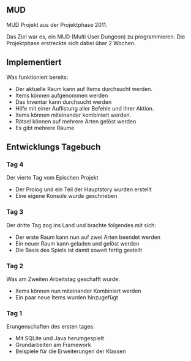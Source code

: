 ## MUD ##

MUD Projekt aus der Projektphase 2011.

Das Ziel war es, ein MUD (Multi User Dungeon) zu programmieren.
Die Projektphase erstreckte sich dabei über 2 Wochen.

## Implementiert ##
Was funktioniert bereits:

* Der aktuelle Raum kann auf Items durchsucht werden.
* Items können aufgenommen werden
* Das Inventar kann durchsucht werden
* Hilfe mit einer Auflistung aller Befehle und ihrer Aktion.
* Items können miteinander kombiniert werden.
* Rätsel können auf mehrere Arten gelöst werden
* Es gibt mehrere Räume

## Entwicklungs Tagebuch ##

### Tag 4 ###
Der vierte Tag vom Epischen Projekt

* Der Prolog und ein Teil der Hauptstory wurden erstellt
* Eine eigene Konsole wurde geschrieben 

### Tag 3 ###
Der dritte Tag zog ins Land und brachte folgendes mit sich:

* Der erste Raum kann nun auf zwei Arten beendet werden
* Ein neuer Raum kann geladen und gelöst werden
* Die Basis des Spiels ist damit soweit fertig gestellt

### Tag 2 ###
Was am Zweiten Arbeitstag geschafft wurde:

* Items können nun miteinander Kombiniert werden
* Ein paar neue Items wurden hinzugefügt

### Tag 1 ###
Erungenschaften des ersten tages:

* Mit SQLite und Java herumgespielt
* Grundarbeiten am Framework
* Beispiele für die Erweiterungen der Klassen